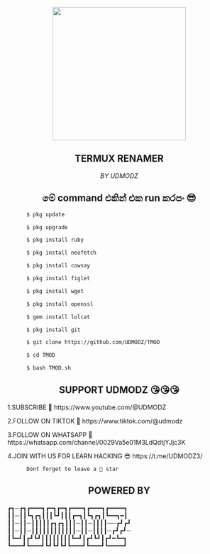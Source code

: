 

<p align="center">
<img src="https://i.ibb.co/ZX737kS/UD-BOT.png" width="300" height="300"/>
</p>
<h2 align="center"> TERMUX RENAMER </h2>
<p align="center"><i>
 BY UDMODZ
 </i></p>

<h2 align="center">   මේ command එකින් එක run කරපං 😎</h2>

```bash
      $ pkg update

      $ pkg upgrade

      $ pkg install ruby

      $ pkg install neofetch

      $ pkg install cowsay

      $ pkg install figlet

      $ pkg install wget

      $ pkg install openssl

      $ gem install lolcat

      $ pkg install git

      $ git clone https://github.com/UDMODZ/TMOD

      $ cd TMOD

      $ bash TMOD.sh 
```          
<h2 align="center">SUPPORT UDMODZ 😘😘😘</h2>

<p align="left">1.SUBSCRIBE 🥺 https://www.youtube.com/@UDMODZ  </p>
<p align="left">2.FOLLOW ON TIKTOK 🥺 https://www.tiktok.com/@udmodz </p>
<p align="left">3.FOLLOW ON WHATSAPP 🥺https://whatsapp.com/channel/0029Va5e01M3LdQdtjYJjc3K </p>
<p align="left">4.JOIN WITH US FOR LEARN HACKING 😎 https://t.me/UDMODZ3/ </p>




          Dont forget to leave a 🌟 star

<h2 align="center" color="red"> POWERED BY  </h2>

┏┓─┏┓┏━━━┓┏━┓┏━┓┏━━━┓┏━━━┓┏━━━━┓ 
┃┃─┃┃┗┓┏┓┃┃┃┗┛┃┃┃┏━┓┃┗┓┏┓┃┗━━┓━┃ 
┃┃─┃┃─┃┃┃┃┃┏┓┏┓┃┃┃─┃┃─┃┃┃┃──┏┛┏┛ 
┃┃─┃┃─┃┃┃┃┃┃┃┃┃┃┃┃─┃┃─┃┃┃┃─┏┛┏┛─ 
┃┗━┛┃┏┛┗┛┃┃┃┃┃┃┃┃┗━┛┃┏┛┗┛┃┏┛━┗━┓ 
┗━━━┛┗━━━┛┗┛┗┛┗┛┗━━━┛┗━━━┛┗━━━━┛ 
